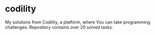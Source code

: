 # codility
My solutions from Codility, a platform, where You can take programming challenges. Repository contains over 20 solved tasks.
